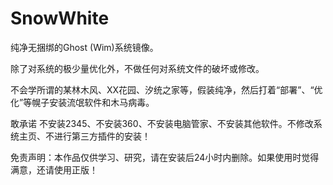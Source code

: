 # SnowWhite
纯净无捆绑的Ghost (Wim)系统镜像。

除了对系统的极少量优化外，不做任何对系统文件的破坏或修改。

不会学所谓的某林木风、XX花园、汐统之家等，假装纯净，然后打着“部署”、“优化”等幌子安装流氓软件和木马病毒。

敢承诺 不安装2345、不安装360、不安装电脑管家、不安装其他软件。不修改系统主页、不进行第三方插件的安装！

免责声明：本作品仅供学习、研究，请在安装后24小时内删除。如果使用时觉得满意，还请使用正版！
